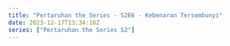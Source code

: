 ```yaml
---
title: "Pertaruhan the Series - S2E6 - Kebenaran Tersembunyi"
date: 2023-12-17T13:34:18Z
series: ["Pertaruhan the Series S2"]
---
```



<mux-player stream-type="on-demand"
  src="https://kp3d-my.sharepoint.com/personal/ryoo_kp3d_onmicrosoft_com/_layouts/15/download.aspx?share=EcUP99z-hZdPsMu_CP4lEJoBQRwi1f-Oeh6TwQXh_ELF_g" prefer-playback="mse" controls>
  </mux-player>
  
  
  <script src="https://cdn.jsdelivr.net/npm/@mux/mux-player"></script>
  
 <script type="application/ld+json">
 {
  "@context": "https://schema.org/",
  "@type": "VideoObject",
  "name": "Pertaruhan the Series - S2E6 - Kebenaran Tersembunyi",
  "contentUrl": "https://stream.mux.com/c4xSC00be9dpJnrtwd438Yceg92TD00GMxmpMbcHOkbZc.m3u8",
  "thumbnailUrl": "https://www.themoviedb.org/t/p/original/zwsJRRmVozVZ1tDs8buIs97pCqm.jpg?width=314&fit_mode=preserve&time=25",
  "uploadDate": "2023-12-17T13:34:18Z",
}

</script>